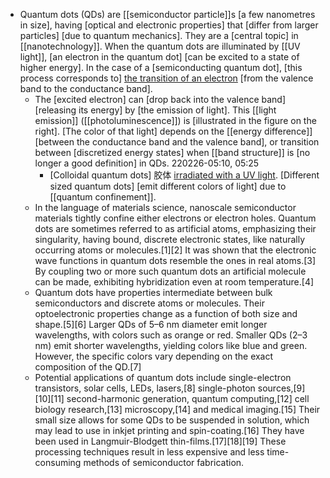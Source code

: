 - Quantum dots (QDs) are [[semiconductor particle]]s [a few nanometres in size], having [optical and electronic properties] that [differ from larger particles] [due to quantum mechanics]. They are a [central topic] in [[nanotechnology]]. When the quantum dots are illuminated by [[UV light]], [an electron in the quantum dot] [can be excited to a state of higher energy]. In the case of a [semiconducting quantum dot], [this process corresponds to] [the transition of an electron](((jy7HvZPsj))) [from the valence band to the conductance band]. 
    - The [excited electron] can [drop back into the valence band] [releasing its energy] by [the emission of light]. This [[light emission]] ([[photoluminescence]]) is [illustrated in the figure on the right]. [The color of that light] depends on the [[energy difference]] [between the conductance band and the valence band], or transition between [discretized energy states] when [[band structure]] is [no longer a good definition] in QDs.
220226-05:10, 05:25
        - [Colloidal quantum dots] 胶体 [irradiated with a UV light](https://en.wikipedia.org/wiki/File:QD_S.jpg). [Different sized quantum dots] [emit different colors of light] due to [[quantum confinement]].
    - In the language of materials science, nanoscale semiconductor materials tightly confine either electrons or electron holes. Quantum dots are sometimes referred to as artificial atoms, emphasizing their singularity, having bound, discrete electronic states, like naturally occurring atoms or molecules.[1][2] It was shown that the electronic wave functions in quantum dots resemble the ones in real atoms.[3] By coupling two or more such quantum dots an artificial molecule can be made, exhibiting hybridization even at room temperature.[4]
    - Quantum dots have properties intermediate between bulk semiconductors and discrete atoms or molecules. Their optoelectronic properties change as a function of both size and shape.[5][6] Larger QDs of 5–6 nm diameter emit longer wavelengths, with colors such as orange or red. Smaller QDs (2–3 nm) emit shorter wavelengths, yielding colors like blue and green. However, the specific colors vary depending on the exact composition of the QD.[7]
    - Potential applications of quantum dots include single-electron transistors, solar cells, LEDs, lasers,[8] single-photon sources,[9][10][11] second-harmonic generation, quantum computing,[12] cell biology research,[13] microscopy,[14] and medical imaging.[15] Their small size allows for some QDs to be suspended in solution, which may lead to use in inkjet printing and spin-coating.[16] They have been used in Langmuir-Blodgett thin-films.[17][18][19] These processing techniques result in less expensive and less time-consuming methods of semiconductor fabrication.
